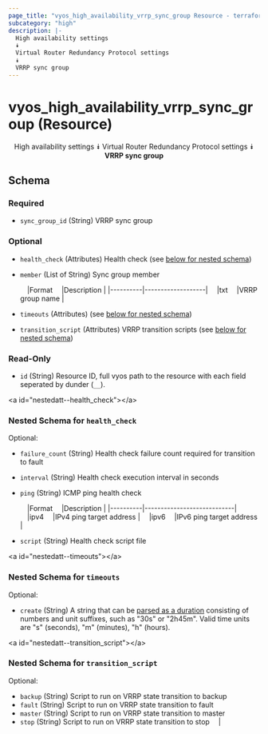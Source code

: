 ```yaml
---
page_title: "vyos_high_availability_vrrp_sync_group Resource - terraform-provider-vyos"
subcategory: "high"
description: |-
  High availability settings
  ⯯
  Virtual Router Redundancy Protocol settings
  ⯯
  VRRP sync group
---
```


# vyos_high_availability_vrrp_sync_group (Resource)
<center>

High availability settings
⯯
Virtual Router Redundancy Protocol settings
⯯
**VRRP sync group**


</center>

## Schema

### Required

- `sync_group_id` (String) VRRP sync group

### Optional

- `health_check` (Attributes) Health check (see [below for nested schema](#nestedatt--health_check))
- `member` (List of String) Sync group member

    &emsp;|Format  &emsp;|Description      |
    |----------|-------------------|
    &emsp;|txt     &emsp;|VRRP group name  |
- `timeouts` (Attributes) (see [below for nested schema](#nestedatt--timeouts))
- `transition_script` (Attributes) VRRP transition scripts (see [below for nested schema](#nestedatt--transition_script))

### Read-Only

- `id` (String) Resource ID, full vyos path to the resource with each field seperated by dunder (`__`).

&lt;a id=&#34;nestedatt--health_check&#34;&gt;&lt;/a&gt;
### Nested Schema for `health_check`

Optional:

- `failure_count` (String) Health check failure count required for transition to fault
- `interval` (String) Health check execution interval in seconds
- `ping` (String) ICMP ping health check

    &emsp;|Format  &emsp;|Description               |
    |----------|----------------------------|
    &emsp;|ipv4    &emsp;|IPv4 ping target address  |
    &emsp;|ipv6    &emsp;|IPv6 ping target address  |
- `script` (String) Health check script file


&lt;a id=&#34;nestedatt--timeouts&#34;&gt;&lt;/a&gt;
### Nested Schema for `timeouts`

Optional:

- `create` (String) A string that can be [parsed as a duration](https://pkg.go.dev/time#ParseDuration) consisting of numbers and unit suffixes, such as &#34;30s&#34; or &#34;2h45m&#34;. Valid time units are &#34;s&#34; (seconds), &#34;m&#34; (minutes), &#34;h&#34; (hours).


&lt;a id=&#34;nestedatt--transition_script&#34;&gt;&lt;/a&gt;
### Nested Schema for `transition_script`

Optional:

- `backup` (String) Script to run on VRRP state transition to backup
- `fault` (String) Script to run on VRRP state transition to fault
- `master` (String) Script to run on VRRP state transition to master
- `stop` (String) Script to run on VRRP state transition to stop  &emsp;|
